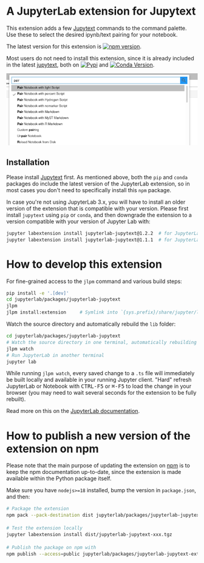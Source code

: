 # A JupyterLab extension for Jupytext

This extension adds a few [Jupytext](https://github.com/mwouts/jupytext) commands to the command palette. Use these to select the desired ipynb/text pairing for your notebook.

The latest version for this extension is [![npm version](https://badge.fury.io/js/jupyterlab-jupytext.svg)](https://badge.fury.io/js/jupyterlab-jupytext).

Most users do not need to install this extension, since it is already included in the latest [jupytext](https://github.com/mwouts/jupytext/), both on [![Pypi](https://img.shields.io/pypi/v/jupytext.svg)](https://pypi.python.org/pypi/jupytext) and
[![Conda Version](https://img.shields.io/conda/vn/conda-forge/jupytext.svg)](https://anaconda.org/conda-forge/jupytext).

![](https://raw.githubusercontent.com/mwouts/jupytext/main/packages/labextension/jupytext_commands.png)

## Installation

Please install [Jupytext](https://github.com/mwouts/jupytext/blob/main/README.md#Install) first. As mentioned above, both the `pip` and `conda` packages do include the latest version of the JupyterLab extension, so in most cases you don't need to specifically install this `npm` package.

In case you're not using JupyterLab 3.x, you will have to install an older version of the extension that is compatible with your version. Please first install `jupytext` using `pip` or `conda`, and then downgrade the extension to a version compatible with your version of Jupyter Lab with:

```bash
jupyter labextension install jupyterlab-jupytext@1.2.2  # for JupyterLab 2.x
jupyter labextension install jupyterlab-jupytext@1.1.1  # for JupyterLab 1.x
```

# How to develop this extension

For fine-grained access to the `jlpm` command and various build steps:

```bash
pip install -e '.[dev]'
cd jupyterlab/packages/jupyterlab-jupytext
jlpm
jlpm install:extension     # Symlink into `{sys.prefix}/share/jupyter/labextensions`
```

Watch the source directory and automatically rebuild the `lib` folder:

```bash
cd jupyterlab/packages/jupyterlab-jupytext
# Watch the source directory in one terminal, automatically rebuilding when needed
jlpm watch
# Run JupyterLab in another terminal
jupyter lab
```

While running `jlpm watch`, every saved change to a `.ts` file will immediately be
built locally and available in your running Jupyter client. "Hard" refresh JupyterLab or Notebook
with <kbd>CTRL-F5</kbd> or <kbd>⌘-F5</kbd> to load the change in your browser
(you may need to wait several seconds for the extension to be fully rebuilt).

Read more on this on the [JupyterLab documentation](https://jupyterlab.readthedocs.io/en/latest/extension/extension_dev.html#developing-a-prebuilt-extension).

# How to publish a new version of the extension on npm

Please note that the main purpose of updating the extension on [npm](https://www.npmjs.com) is to keep the npm documentation up-to-date, since the extension is made available within the Python package itself.

Make sure you have `nodejs>=18` installed, bump the version in `package.json`, and then:

```bash
# Package the extension
npm pack --pack-destination dist jupyterlab/packages/jupyterlab-jupytext-extension

# Test the extension locally
jupyter labextension install dist/jupyterlab-jupytext-xxx.tgz

# Publish the package on npm with
npm publish --access=public jupyterlab/packages/jupyterlab-jupytext-extension/
```
